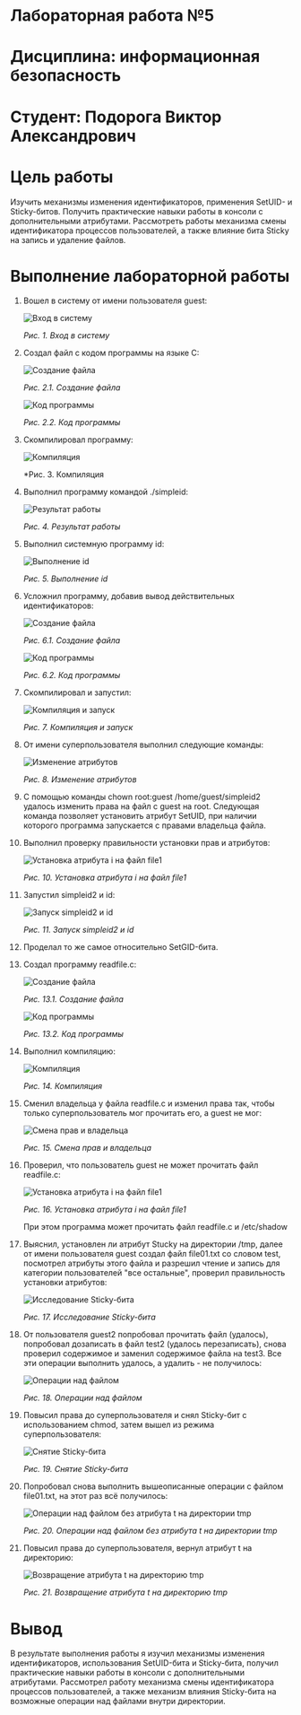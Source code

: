 # Лабораторная работа №5
# Дисциплина: информационная безопасность
# Студент: Подорога Виктор Александрович

# Цель работы

Изучить механизмы изменения идентификаторов, применения SetUID- и Sticky-битов. Получить практические навыки работы в консоли с дополнительными атрибутами. Рассмотреть работы механизма смены идентификатора процессов пользователей, а также влияние бита Sticky на запись и удаление файлов.

# Выполнение лабораторной работы

1. Вошел в систему от имени пользователя guest:

   ![Вход в систему](image/1.png)

   *Рис. 1. Вход в систему*

2. Создал файл с кодом программы на языке С:

   ![Создание файла](image/2.1.png)

   *Рис. 2.1. Создание файла*

   ![Код программы](image/2.2.png)

   *Рис. 2.2. Код программы*

3. Скомпилировал программу:

   ![Компиляция](image/3.png)

   *Рис. 3. Компиляция

4. Выполнил программу командой ./simpleid:

   ![Результат работы](image/4.png)

   *Рис. 4. Результат работы*

5. Выполнил системную программу id:

   ![Выполнение id](image/5.png)

   *Рис. 5. Выполнение id*

6. Усложнил программу, добавив вывод действительных идентификаторов:

   ![Создание файла](image/6.1.png)

   *Рис. 6.1. Создание файла*

   ![Код программы](image/6.2.png)

   *Рис. 6.2. Код программы*

7. Скомпилировал и запустил:

   ![Компиляция и запуск](image/7.png)

   *Рис. 7. Компиляция и запуск*

8. От имени суперпользователя выполнил следующие команды:

   ![Изменение атрибутов](image/8.png)

   *Рис. 8. Изменение атрибутов*

9. С помощью команды chown root:guest /home/guest/simpleid2 удалось изменить права на файл с guest на root. Следующая команда позволяет установить атрибут SetUID, при наличии которого программа запускается с правами владельца файла.

10. Выполнил проверку правильности установки прав и атрибутов:

    ![Установка атрибута i на файл file1](image/10.png)

    *Рис. 10. Установка атрибута i на файл file1*

11. Запустил simpleid2 и id:

    ![Запуск simpleid2 и id](image/11.png)

    *Рис. 11. Запуск simpleid2 и id*

12. Проделал то же самое относительно SetGID-бита.

13. Создал программу readfile.c:

    ![Создание файла](image/13.1.png)

    *Рис. 13.1. Создание файла*

    ![Код программы](image/13.2.png)

    *Рис. 13.2. Код программы*

14. Выполнил компиляцию:

    ![Компиляция](image/14.png)

    *Рис. 14. Компиляция*

15. Сменил владельца у файла readfile.c и изменил права так, чтобы только суперпользователь мог прочитать его, а guest не мог:

    ![Смена прав и владельца](image/15.png)

    *Рис. 15. Смена прав и владельца*

16. Проверил, что пользователь guest не может прочитать файл readfile.c:

    ![Установка атрибута i на файл file1](image/16.png)

    *Рис. 16. Установка атрибута i на файл file1*

    При этом программа может прочитать файл readfile.c и /etc/shadow

17. Выяснил, установлен ли атрибут Stucky на директории /tmp, далее от имени пользователя guest создал файл file01.txt со словом test, посмотрел атрибуты этого файла и разрешил чтение и запись для категории пользователей "все остальные", проверил правильность установки атрибутов:

    ![Исследование Sticky-бита](image/17.png)

    *Рис. 17. Исследование Sticky-бита*

18. От пользователя guest2 попробовал прочитать файл (удалось), попробовал дозаписать в файл test2 (удалось перезаписать), снова проверил содержимое и заменил содержимое файла на test3. Все эти операции выполнить удалось, а удалить - не получилось:

    ![Операции над файлом](image/18.png)

    *Рис. 18. Операции над файлом*

19. Повысил права до суперпользователя и снял Sticky-бит с использованием chmod, затем вышел из режима суперпользователя:

    ![Снятие Sticky-бита](image/19.png)

    *Рис. 19. Снятие Sticky-бита*

20. Попробовал снова выполнить вышеописанные операции с файлом file01.txt, на этот раз всё получилось:

    ![Операции над файлом без атрибута t на директории tmp](image/20.png)

    *Рис. 20. Операции над файлом без атрибута t на директории tmp*

21. Повысил права до суперпользователя, вернул атрибут t на директорию:

    ![Возвращение атрибута t на директорию tmp](image/21.png)

    *Рис. 21. Возвращение атрибута t на директорию tmp*


# Вывод

В результате выполнения работы я изучил механизмы изменения идентификаторов, использования SetUID-бита и Sticky-бита, получил практические навыки работы в консоли с дополнительными атрибутами. Рассмотрел работу механизма смены идентификатора процессов пользователей, а также механизм влияния Sticky-бита на возможные операции над файлами внутри директории.